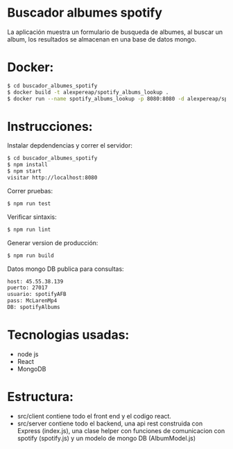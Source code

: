 # Buscador albumes spotify
La aplicación muestra un formulario de busqueda de albumes, al buscar un album, los resultados se almacenan en una base de datos mongo.
# Docker:
```sh
$ cd buscador_albumes_spotify
$ docker build -t alexpereap/spotify_albums_lookup .
$ docker run --name spotify_albums_lookup -p 8080:8080 -d alexpereap/spotify_albums_lookup
```
# Instrucciones:
Instalar depdendencias y correr el servidor:
```sh
$ cd buscador_albumes_spotify
$ npm install
$ npm start
visitar http://localhost:8080
```
Correr pruebas:
```sh
$ npm run test
```
Verificar sintaxis:
```sh
$ npm run lint
```
Generar version de producción:
```sh
$ npm run build
```

Datos mongo DB publica para consultas:
```sh
host: 45.55.38.139
puerto: 27017
usuario: spotifyAFB
pass: McLarenMp4
DB: spotifyAlbums
```


# Tecnologias usadas:
  - node js
  - React
  - MongoDB
# Estructura:
 - src/client contiene todo el front end y el codigo react.
 - src/server contiene todo el backend, una api rest construida con Express (index.js), una clase helper con funciones de comunicacion con spotify (spotify.js) y un modelo de mongo DB (AlbumModel.js)
